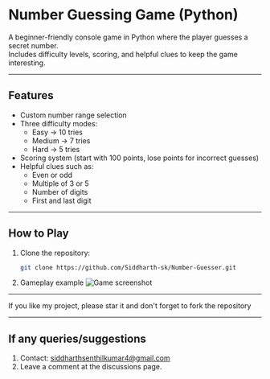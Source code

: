 # Number Guessing Game (Python)

A beginner-friendly console game in Python where the player guesses a secret number.  
Includes difficulty levels, scoring, and helpful clues to keep the game interesting.

---

## Features
- Custom number range selection  
- Three difficulty modes:
  - Easy → 10 tries  
  - Medium → 7 tries  
  - Hard → 5 tries  
- Scoring system (start with 100 points, lose points for incorrect guesses)  
- Helpful clues such as:
  - Even or odd  
  - Multiple of 3 or 5  
  - Number of digits  
  - First and last digit  

---

## How to Play
1. Clone the repository:
   ```bash
   git clone https://github.com/Siddharth-sk/Number-Guesser.git

2. Gameplay example
   ![Game screenshot](assets/screenshot.png)
   
---

If you like my project, please star it and don't forget to fork the repository

---

##  If any queries/suggestions
1. Contact: siddharthsenthilkumar4@gmail.com
2. Leave a comment at the discussions page.
